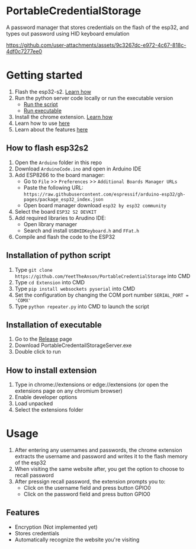 # PortableCredentialStorage
A password manager that stores credentials on the flash of the esp32, and types out password using HID keyboard emulation


https://github.com/user-attachments/assets/9c3267dc-e972-4c67-818c-4df0c7277ee0


# Getting started

1. Flash the esp32-s2. [Learn how](#how-to-flash-esp32s2)
2. Run the python server code locally or run the executable version
    - [Run the script](#installation-of-python-script)
    - [Run executable](#installation-of-executable)
3. Install the chrome extension. [Learn how](#how-to-install-extension)
4. Learn how to use [here](#usage)
5. Learn about the features [here](#features)


## How to flash esp32s2

1. Open the `Arduino` folder in this repo
2. Download `ArduinoCode.ino` and open in Arduino IDE
3. Add ESP8266 to the board manager:
    - Go to `File` >> `Preferences` >> `Additional Boards Manager URLs`
    - Paste the following URL: `https://raw.githubusercontent.com/espressif/arduino-esp32/gh-pages/package_esp32_index.json`
    - Open board manager download `esp32 by esp32 community`
4. Select the board `ESP32 S2 DEVKIT`
5. Add required libraries to Arudino IDE:
    - Open library manager
    - Search and install `USBHIDKeyboard.h` and `FFat.h`
6. Compile and flash the code to the ESP32


## Installation of python script

1. Type ```git clone https://github.com/YeetTheAnson/PortableCredentialStorage``` into CMD
2. Type ```cd Extension``` into CMD
3. Type ```pip install websockets pyserial``` into CMD
4. Set the configuration by changing the COM port number `SERIAL_PORT = 'COMX'`
4. Type ```python repeater.py``` into CMD to launch the script


## Installation of executable

1. Go to the [Release](https://github.com/YeetTheAnson/PortableCredentialStorage/releases/tag/V1) page
2. Download PortableCredentailStorageServer.exe
3. Double click to run


## How to install extension

1. Type in chrome://extensions or edge://extensions (or open the extensions page on any chromium browser)
2. Enable developer options
3. Load unpacked
4. Select the extensions folder


# Usage

1. After entering any usernames and passwords, the chrome extension extracts the username and password and writes it to the flash memory of the esp32
2. When visiting the same website after, you get the option to choose to recall password
3. After pressign recall password, the extension prompts you to:
    - Click on the username field and press button GPIO0
    - Click on the password field and press button GPIO0

## Features
- Encryption (Not implemented yet)
- Stores credentials
- Automatically recognize the website you're visiting

